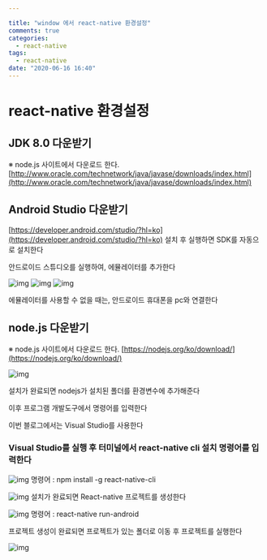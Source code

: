 ```yaml
---

title: "window 에서 react-native 환경설정"
comments: true
categories:
  - react-native
tags:
  - react-native
date: "2020-06-16 16:40"
---
```


# react-native 환경설정


## JDK 8.0 다운받기


※ node.js 사이트에서 다운로드 한다.
[http://www.oracle.com/technetwork/java/javase/downloads/index.html](http://www.oracle.com/technetwork/java/javase/downloads/index.html)




## Android Studio 다운받기



[https://developer.android.com/studio/?hl=ko](https://developer.android.com/studio/?hl=ko)
설치 후 실행하면 SDK를 자동으로 설치한다



안드로이드 스튜디오를 실행하여, 에뮬레이터를 추가한다



![img](\assets\images\react\react-native-android\react-native-android-01.png)
![img](\assets\images\react\react-native-android\react-native-android-02.png)
![img](\assets\images\react\react-native-android\react-native-android-03.png)



에뮬레이터를 사용할 수 없을 때는, 안드로이드 휴대폰을 pc와 연결한다



## node.js 다운받기

※ node.js 사이트에서 다운로드 한다.
[https://nodejs.org/ko/download/](https://nodejs.org/ko/download/)


![img](\assets\images\react\react-native-android\react-native-android-09.png)



설치가 완료되면 nodejs가 설치된 폴더를 환경변수에 추가해준다


이후 프로그램 개발도구에서 명령어를 입력한다

이번 블로그에서는 Visual Studio를 사용한다



### Visual Studio를 실행 후 터미널에서 react-native cli 설치 명령어를 입력한다

![img](\assets\images\react\react-native-android\react-native-android-10.png)
명령어 : npm install -g react-native-cli






![img](\assets\images\react\react-native-android\react-native-android-06.png)
설치가 완료되면 React-native 프로젝트를 생성한다






![img](\assets\images\react\react-native-android\react-native-android-07.png)
명령어 : react-native run-android


프로젝트 생성이 완료되면 프로젝트가 있는 폴더로 이동 후 프로젝트를 실행한다





![img](\assets\images\react\react-native-android\react-native-android-11.png)

